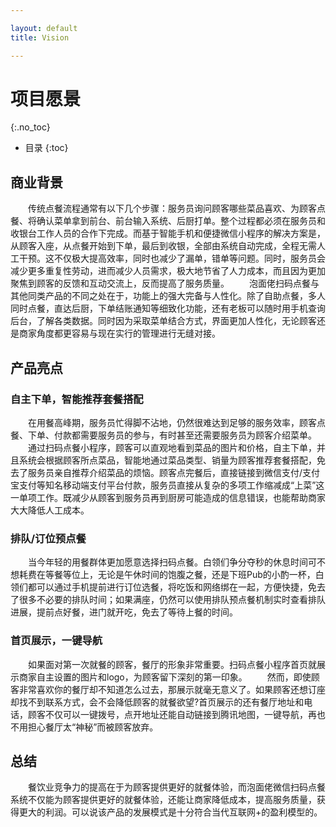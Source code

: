 ```yaml
---

layout: default
title: Vision

---
```


# 项目愿景
{:.no_toc}

* 目录
{:toc}

## 商业背景

　　传统点餐流程通常有以下几个步骤：服务员询问顾客哪些菜品喜欢、为顾客点餐、将确认菜单拿到前台、前台输入系统、后厨打单。整个过程都必须在服务员和收银台工作人员的合作下完成。而基于智能手机和便捷微信小程序的解决方案是，从顾客入座，从点餐开始到下单，最后到收银，全部由系统自动完成，全程无需人工干预。这不仅极大提高效率，同时也减少了漏单，错单等问题。同时，服务员会减少更多重复性劳动，进而减少人员需求，极大地节省了人力成本，而且因为更加聚焦到顾客的反馈和互动交流上，反而提高了服务质量。
　　泡面佬扫码点餐与其他同类产品的不同之处在于，功能上的强大完备与人性化。除了自助点餐，多人同时点餐，直达后厨，下单结账通知等细致化功能，还有老板可以随时用手机查询后台，了解各类数据。同时因为采取菜单结合方式，界面更加人性化，无论顾客还是商家角度都更容易与现在实行的管理进行无缝对接。

## 产品亮点
### 自主下单，智能推荐套餐搭配

　　在用餐高峰期，服务员忙得脚不沾地，仍然很难达到足够的服务效率，顾客点餐、下单、付款都需要服务员的参与，有时甚至还需要服务员为顾客介绍菜单。
　　通过扫码点餐小程序，顾客可以直观地看到菜品的图片和价格，自主下单，并且系统会根据顾客所点菜品，智能地通过菜品类型、销量为顾客推荐套餐搭配，免去了服务员亲自推荐介绍菜品的烦恼。顾客点完餐后，直接链接到微信支付/支付宝支付等知名移动端支付平台付款，服务员直接从复杂的多项工作缩减成“上菜”这一单项工作。既减少从顾客到服务员再到厨房可能造成的信息错误，也能帮助商家大大降低人工成本。

### 排队/订位预点餐

　　当今年轻的用餐群体更加愿意选择扫码点餐。白领们争分夺秒的休息时间可不想耗费在等餐等位上，无论是午休时间的饱腹之餐，还是下班Pub的小酌一杯，白领们都可以通过手机提前进行订位选餐，将吃饭和网络绑在一起，方便快捷，免去了很多不必要的排队时间；如果满座，仍然可以使用排队预点餐机制实时查看排队进展，提前点好餐，进门就开吃，免去了等待上餐的时间。

### 首页展示，一键导航

　　如果面对第一次就餐的顾客，餐厅的形象非常重要。扫码点餐小程序首页就展示商家自主设置的图片和logo，为顾客留下深刻的第一印象。
　　然而，即使顾客非常喜欢你的餐厅却不知道怎么过去，那展示就毫无意义了。如果顾客还想订座却找不到联系方式，会不会降低顾客的就餐欲望?首页展示的还有餐厅地址和电话，顾客不仅可以一键拨号，点开地址还能自动链接到腾讯地图，一键导航，再也不用担心餐厅太“神秘”而被顾客放弃。

## 总结

　　餐饮业竞争力的提高在于为顾客提供更好的就餐体验，而泡面佬微信扫码点餐系统不仅能为顾客提供更好的就餐体验，还能让商家降低成本，提高服务质量，获得更大的利润。可以说该产品的发展模式是十分符合当代互联网+的盈利模型的。